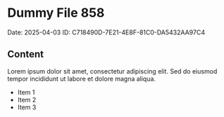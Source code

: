 # Dummy File 858

Date: 2025-04-03
ID: C718490D-7E21-4E8F-81C0-DA5432AA97C4

## Content

Lorem ipsum dolor sit amet, consectetur adipiscing elit.
Sed do eiusmod tempor incididunt ut labore et dolore magna aliqua.

* Item 1
* Item 2
* Item 3

